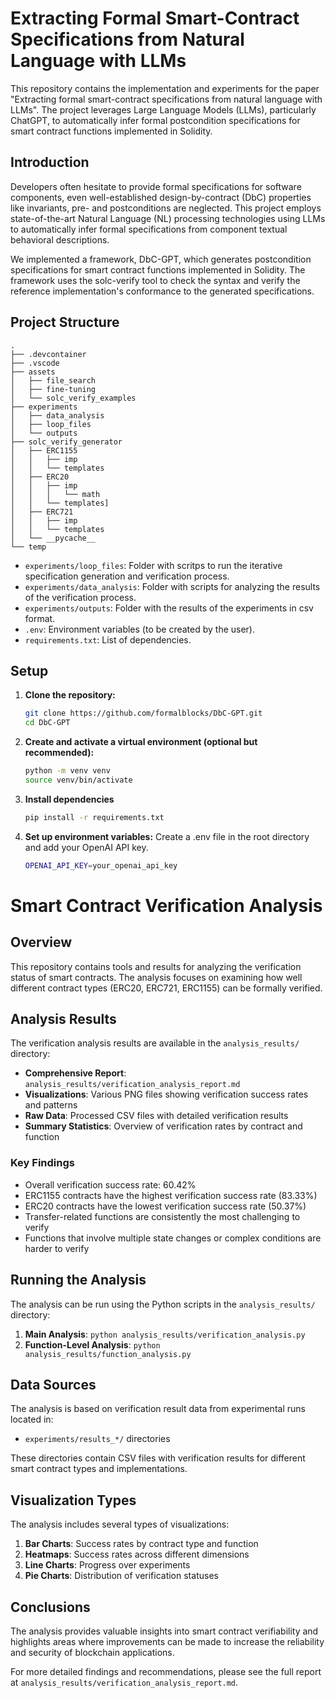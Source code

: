 # Extracting Formal Smart-Contract Specifications from Natural Language with LLMs

This repository contains the implementation and experiments for the paper "Extracting formal smart-contract specifications from natural language with LLMs". The project leverages Large Language Models (LLMs), particularly ChatGPT, to automatically infer formal postcondition specifications for smart contract functions implemented in Solidity.

## Introduction

Developers often hesitate to provide formal specifications for software components, even well-established design-by-contract (DbC) properties like invariants, pre- and postconditions are neglected. This project employs state-of-the-art Natural Language (NL) processing technologies using LLMs to automatically infer formal specifications from component textual behavioral descriptions.

We implemented a framework, DbC-GPT, which generates postcondition specifications for smart contract functions implemented in Solidity. The framework uses the solc-verify tool to check the syntax and verify the reference implementation's conformance to the generated specifications.

## Project Structure

```
.
├── .devcontainer
├── .vscode
├── assets
│   ├── file_search
│   ├── fine-tuning
│   └── solc_verify_examples
├── experiments
│   ├── data_analysis
│   ├── loop_files
│   └── outputs
├── solc_verify_generator
│   ├── ERC1155
│   │   ├── imp
│   │   └── templates
│   ├── ERC20
│   │   ├── imp
│   │   │   └── math
│   │   └── templates]
│   ├── ERC721
│   │   ├── imp
│   │   └── templates
│   └── __pycache__
└── temp
```

- `experiments/loop_files`: Folder with scritps to run the iterative specification generation and verification process.
- `experiments/data_analysis`: Folder with scripts for analyzing the results of the verification process.
- `experiments/outputs`: Folder with the results of the experiments in csv format.
- `.env`: Environment variables (to be created by the user).
- `requirements.txt`: List of dependencies.

## Setup

1. **Clone the repository:**
    ```bash
    git clone https://github.com/formalblocks/DbC-GPT.git
    cd DbC-GPT
    ```

2. **Create and activate a virtual environment (optional but recommended):**
    ```bash
    python -m venv venv
    source venv/bin/activate 
    ```

3. **Install dependencies**
    ```bash
    pip install -r requirements.txt
    ```

4. **Set up environment variables:**
Create a .env file in the root directory and add your OpenAI API key.

    ```bash
    OPENAI_API_KEY=your_openai_api_key
    ```

# Smart Contract Verification Analysis

## Overview

This repository contains tools and results for analyzing the verification status of smart contracts. The analysis focuses on examining how well different contract types (ERC20, ERC721, ERC1155) can be formally verified.

## Analysis Results

The verification analysis results are available in the `analysis_results/` directory:

- **Comprehensive Report**: `analysis_results/verification_analysis_report.md`
- **Visualizations**: Various PNG files showing verification success rates and patterns
- **Raw Data**: Processed CSV files with detailed verification results
- **Summary Statistics**: Overview of verification rates by contract and function

### Key Findings

- Overall verification success rate: 60.42%
- ERC1155 contracts have the highest verification success rate (83.33%)
- ERC20 contracts have the lowest verification success rate (50.37%)
- Transfer-related functions are consistently the most challenging to verify
- Functions that involve multiple state changes or complex conditions are harder to verify

## Running the Analysis

The analysis can be run using the Python scripts in the `analysis_results/` directory:

1. **Main Analysis**: `python analysis_results/verification_analysis.py`
2. **Function-Level Analysis**: `python analysis_results/function_analysis.py`

## Data Sources

The analysis is based on verification result data from experimental runs located in:

- `experiments/results_*/` directories

These directories contain CSV files with verification results for different smart contract types and implementations.

## Visualization Types

The analysis includes several types of visualizations:

1. **Bar Charts**: Success rates by contract type and function
2. **Heatmaps**: Success rates across different dimensions
3. **Line Charts**: Progress over experiments
4. **Pie Charts**: Distribution of verification statuses

## Conclusions

The analysis provides valuable insights into smart contract verifiability and highlights areas where improvements can be made to increase the reliability and security of blockchain applications.

For more detailed findings and recommendations, please see the full report at `analysis_results/verification_analysis_report.md`.